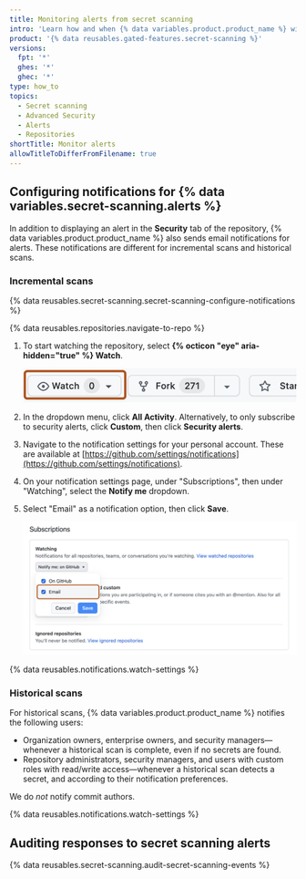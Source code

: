 ```yaml
---
title: Monitoring alerts from secret scanning
intro: 'Learn how and when {% data variables.product.product_name %} will notify you about a secret scanning alert.'
product: '{% data reusables.gated-features.secret-scanning %}'
versions:
  fpt: '*'
  ghes: '*'
  ghec: '*'
type: how_to
topics:
  - Secret scanning
  - Advanced Security
  - Alerts
  - Repositories
shortTitle: Monitor alerts
allowTitleToDifferFromFilename: true
---
```


## Configuring notifications for {% data variables.secret-scanning.alerts %}

In addition to displaying an alert in the **Security** tab of the repository, {% data variables.product.product_name %} also sends email notifications for alerts. These notifications are different for incremental scans and historical scans.

### Incremental scans

{% data reusables.secret-scanning.secret-scanning-configure-notifications %}

{% data reusables.repositories.navigate-to-repo %}
1. To start watching the repository, select **{% octicon "eye" aria-hidden="true" %} Watch**.

   ![Screenshot of the repository's main page. A dropdown menu, titled "Watch", is highlighted with an orange outline.](/assets/images/help/repository/repository-watch-dropdown.png)

1. In the dropdown menu, click **All Activity**. Alternatively, to only subscribe to security alerts, click **Custom**, then click **Security alerts**.
1. Navigate to the notification settings for your personal account. These are available at [https://github.com/settings/notifications](https://github.com/settings/notifications).
1. On your notification settings page, under "Subscriptions", then under "Watching", select the **Notify me** dropdown.
1. Select "Email" as a notification option, then click **Save**.

   ![Screenshot of the notification settings for a user account. An element header, titled "Subscriptions", and a sub-header, titled "Watching", are shown. A checkbox, titled "Email", is highlighted with an orange outline.](/assets/images/help/notifications/repository-watching-notification-options.png)

{% data reusables.notifications.watch-settings %}

### Historical scans

For historical scans, {% data variables.product.product_name %} notifies the following users:

* Organization owners, enterprise owners, and security managers—whenever a historical scan is complete, even if no secrets are found.
* Repository administrators, security managers, and users with custom roles with read/write access—whenever a historical scan detects a secret, and according to their notification preferences.

We do _not_ notify commit authors.

{% data reusables.notifications.watch-settings %}

## Auditing responses to secret scanning alerts

{% data reusables.secret-scanning.audit-secret-scanning-events %}
